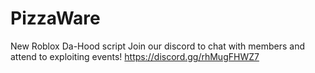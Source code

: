 # PizzaWare
New Roblox Da-Hood script
Join our discord to chat with members and attend to exploiting events!
https://discord.gg/rhMugFHWZ7

